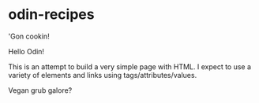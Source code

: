 # odin-recipes
'Gon cookin!

Hello Odin!

This is an attempt to build a very simple page with HTML. I expect to use a variety of elements and links using tags/attributes/values. 

Vegan grub galore?
